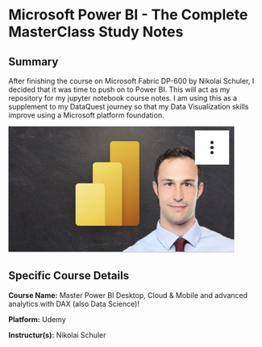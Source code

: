 # Microsoft Power BI - The Complete MasterClass Study Notes

## Summary

After finishing the course on Microsoft Fabric DP-600 by Nikolai Schuler, I decided that it was time to push on to Power BI. This will act as my repository for my jupyter notebook course notes. I am using this as a supplement to my DataQuest journey so that my Data Visualization skills improve using a Microsoft platform foundation. 


![nikola_schuler_course_thumbnail](image.png)


## Specific Course Details

**Course Name:** Master Power BI Desktop, Cloud &amp; Mobile and advanced analytics with DAX (also Data Science)!

**Platform:** Udemy

**Instructur(s):** Nikolai Schuler

